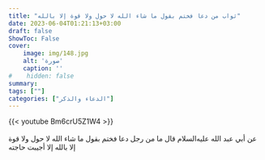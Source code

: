 ```yaml
---
title: "ثواب من دعا فختم بقول ما شاء الله لا حول ولا قوة إلا بالله"
date: 2023-06-04T01:21:13+03:00
draft: false
ShowToc: False
cover:
    image: img/148.jpg
    alt: 'صورة'
    caption: ''
#    hidden: false
summary: 
tags: [""]
categories: ["الدعاء والذكر"]
---
```

{{< youtube Bm6crU5Z1W4 >}}  
 <br>
عن أبي عبد الله عليه‌السلام قال ما من
رجل دعا فختم بقول ما شاء الله لا حول ولا قوة إلا بالله إلا أجيبت حاجته

